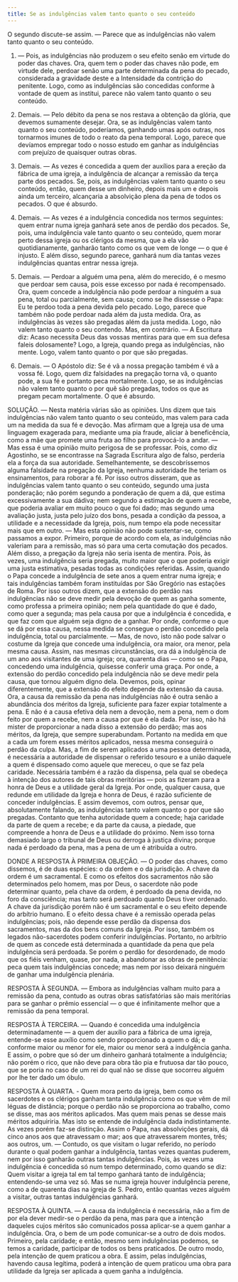 ```yaml
---
title: Se as indulgências valem tanto quanto o seu conteúdo
---
```


O segundo discute-se assim. — Parece que as indulgências não valem tanto quanto o seu conteúdo.  

1. — Pois, as indulgências não produzem o seu efeito senão em virtude do poder das chaves. Ora, quem tem o poder das chaves não pode, em virtude dele, perdoar senão uma parte determinada da pena do pecado, considerada a gravidade deste e a Intensidade da contrição do penitente. Logo, como as indulgências são concedidas conforme à vontade de quem as institui, parece não valem tanto quanto o seu conteúdo.  

2. Demais. — Pelo débito da pena se nos restava a obtenção da glória, que devemos sumamente desejar. Ora, se as indulgências valem tanto quanto o seu conteúdo, poderíamos, ganhando umas após outras, nos tornarmos imunes de todo o reato da pena temporal. Logo, parece que devíamos empregar todo o nosso estudo em ganhar as indulgências com prejuízo de quaisquer outras obras.  

3. Demais. — As vezes é concedida a quem der auxílios para a ereção da fábrica de uma igreja, a indulgência de alcançar a remissão da terça parte dos pecados. Se, pois, as indulgências valem tanto quanto o seu conteúdo, então, quem desse um dinheiro, depois mais um e depois ainda um terceiro, alcançaria a absolvição plena da pena de todos os pecados. O que é absurdo.  

4. Demais. — As vezes é a indulgência concedida nos termos seguintes: quem entrar numa igreja ganhará sete anos de perdão dos pecados. Se, pois, uma indulgência vale tanto quanto o seu conteúdo, quem morar perto dessa igreja ou os clérigos da mesma, que a ela vão quotidianamente, ganharão tanto como os que vem de longe — o que é injusto. E além disso, segundo parece, ganhará num dia tantas vezes indulgências quantas entrar nessa igreja.  

5. Demais. — Perdoar a alguém uma pena, além do merecido, é o mesmo que perdoar sem causa, pois esse excesso por nada é recompensado. Ora, quem concede a indulgência não pode perdoar a ninguém a sua pena, total ou parcialmente, sem causa; como se lhe dissesse o Papa: Eu te perdoo toda a pena devida pelo pecado. Logo, parece que também não pode perdoar nada além da justa medida. Ora, as indulgências às vezes são pregadas além da justa medida. Logo, não valem tanto quanto o seu contendo.  Mas, em contrário. — A Escritura diz: Acaso necessita Deus das vossas mentiras para que em sua defesa faleis dolosamente? Logo, a Igreja, quando prega as indulgências, não mente. Logo, valem tanto quanto o por que são pregadas.  

2. Demais. — O Apóstolo diz: Se é vã a nossa pregação também é vã a vossa fé. Logo, quem diz falsidades na pregação torna vã, o quanto pode, a sua fé e portanto peca mortalmente. Logo, se as indulgências não valem tanto quanto o por quê são pregadas, todos os que as pregam pecam mortalmente. O que é absurdo.  

SOLUÇÃO. — Nesta matéria várias são as opiniões. Uns dizem que tais indulgências não valem tanto quanto o seu conteúdo, mas valem para cada um na medida da sua fé e devoção. Mas afirmam que a Igreja usa de uma linguagem exagerada para, mediante uma pia fraude, aliciar à beneficência, como a mãe que promete uma fruta ao filho para provocá-lo a andar. — Mas essa é uma opinião muito perigosa de se professar. Pois, como diz Agostinho, se se encontrasse na Sagrada Escritura algo de falso, perderia ela a força da sua autoridade. Semelhantemente, se descobríssemos alguma falsidade na pregação da Igreja, nenhuma autoridade lhe teriam os ensinamentos, para roborar a fé.  Por isso outros disseram, que as indulgências valem tanto quanto o seu conteúdo, segundo uma justa ponderação; não porém segundo a ponderação de quem a dá, que estima excessivamente a sua dádiva; nem segundo a estimação de quem a recebe, que poderia avaliar em muito pouco o que foi dado; mas segundo uma avaliação justa, justa pelo juízo dos bons, pesada a condição da pessoa, a utilidade e a necessidade da Igreja, pois, num tempo ela pode necessitar mais que em outro. — Mas esta opinião não pode sustentar-se, como passamos a expor. Primeiro, porque de acordo com ela, as indulgências não valeriam para a remissão, mas só para uma certa comutação dos pecados. Além disso, a pregação da Igreja não seria isenta de mentira. Pois, às vezes, uma indulgência seria pregada, muito maior que o que poderia exigir uma justa estimativa, pesadas todas as condições referidas. Assim, quando o Papa concede a indulgência de sete anos a quem entrar numa igreja; e tais indulgências também foram instituídas por São Gregório nas estações de Roma. Por isso outros dizem, que a extensão do perdão nas indulgências não se deve medir pela devoção de quem as ganha somente, como professa a primeira opinião; nem pela quantidade do que é dado, como quer a segunda; mas pela causa por que a indulgência é concedida, e que faz com que alguém seja digno de a ganhar. Por onde, conforme o que se dá por essa causa, nessa medida se consegue o perdão concedido pela indulgência, total ou parcialmente. — Mas, de novo, isto não pode salvar o costume da Igreja que concede uma indulgência, ora maior, ora menor, pela mesma causa. Assim, nas mesmas circunstâncias, ora dá a indulgência de um ano aos visitantes de uma igreja; ora, quarenta dias — como se o Papa, concedendo uma indulgência, quisesse conferir uma graça. Por onde, a extensão do perdão concedido pela indulgência não se deve medir pela causa, que tornou alguém digno dela.  Devemos, pois, opinar diferentemente, que a extensão do efeito depende da extensão da causa. Ora, a causa da remissão da pena nas indulgências não é outra senão a abundância dos méritos da Igreja, suficiente para fazer expiar totalmente a pena. E não é a causa efetiva dela nem a devoção, nem a pena, nem o dom feito por quem a recebe, nem a causa por que é ela dada. Por isso, não há mister de proporcionar a nada disso a extensão do perdão; mas aos méritos, da Igreja, que sempre superabundam. Portanto na medida em que a cada um forem esses méritos aplicados, nessa mesma conseguirá o perdão da culpa. Mas, a fim de serem aplicados a uma pessoa determinada, é necessária a autoridade de dispensar o referido tesouro e a união daquele a quem é dispensado como aquele que mereceu, o que se faz pela caridade. Necessária também é a razão da dispensa, pela qual se obedeça à intenção dos autores de tais obras meritórias — pois as fizeram para a honra de Deus e a utilidade geral da Igreja. Por onde, qualquer causa, que redunde em utilidade da Igreja e honra de Deus, é razão suficiente de conceder indulgências.  E assim devemos, com outros, pensar que, absolutamente falando, as indulgências tanto valem quanto o por que são pregadas. Contanto que tenha autoridade quem a concede; haja caridade da parte de quem a recebe; e da parte da causa, a piedade, que compreende a honra de Deus e a utilidade do próximo. Nem isso torna demasiado largo o tribunal de Deus ou derroga à justiça divina; porque nada é perdoado da pena, mas a pena de um é atribuída a outro.  

DONDE A RESPOSTA À PRIMEIRA OBJEÇÃO. — O poder das chaves, como dissemos, é de duas espécies: o da ordem e o da jurisdição. A chave da ordem é um sacramental. E como os efeitos dos sacramentos não são determinados pelo homem, mas por Deus, o sacerdote não pode determinar quanto, pela chave da ordem, é perdoado da pena devida, no foro da consciência; mas tanto será perdoado quanto Deus tiver ordenado. A chave da jurisdição porém não é um sacramental e o seu efeito depende do arbítrio humano. E o efeito dessa chave é a remissão operada pelas indulgências; pois, não depende esse perdão da dispensa dos sacramentos, mas da dos bens comuns da Igreja. Por isso, também os legados não-sacerdotes podem conferir indulgências. Portanto, no arbítrio de quem as concede está determinada a quantidade da pena que pela indulgência será perdoada. Se porém o perdão for desordenado, de modo que os fiéis venham, quase, por nada, a abandonar as obras de penitência: peca quem tais indulgências concede; mas nem por isso deixará ninguém de ganhar uma indulgência plenária.  

RESPOSTA À SEGUNDA. — Embora as indulgências valham muito para a remissão da pena, contudo as outras obras satisfatórias são mais meritórias para se ganhar o prêmio essencial — o que é infinitamente melhor que a remissão da pena temporal.  

RESPOSTA À TERCEIRA. — Quando é concedida uma indulgência determinadamente — a quem der auxílio para a fábrica de uma igreja, entende-se esse auxílio como sendo proporcionado a quem o dá; e conforme maior ou menor for ele, maior ou menor será a indulgência ganha. E assim, o pobre que só der um dinheiro ganhará totalmente a indulgência; não porém o rico, que não deve para obra tão pia e frutuosa dar tão pouco, que se poria no caso de um rei do qual não se disse que socorreu alguém por lhe ter dado um óbulo.   

RESPOSTA À QUARTA. - Quem mora perto da igreja, bem como os sacerdotes e os clérigos ganham tanta indulgência como os que vêm de mil léguas de distância; porque o perdão não se proporciona ao trabalho, como se disse, mas aos méritos aplicados. Mas quem mais penas se desse mais méritos adquiriria. Mas isto se entende de indulgência dada indistintamente. As vezes porém faz-se distinção. Assim o Papa, nas absolvições gerais, dá cinco anos aos que atravessam o mar; aos que atravessarem montes, três; aos outros, um. — Contudo, os que visitam o lugar referido, no período durante o qual podem ganhar a indulgência, tantas vezes quantas puderem, nem por isso ganharão outras tantas indulgências. Pois, às vezes uma indulgência é concedida só num tempo determinado, como quando se diz: Quem visitar a igreja tal em tal tempo ganhará tanto de indulgência; entendendo-se uma vez só. Mas se numa igreja houver indulgência perene, como a de quarenta dias na igreja de S. Pedro, então quantas vezes alguém a visitar, outras tantas indulgências ganhará.  

RESPOSTA À QUINTA. — A causa da indulgência é necessária, não a fim de por ela dever medir-se o perdão da pena, mas para que a intenção daqueles cujos méritos são comunicados possa aplicar-se a quem ganhar a indulgência. Ora, o bem de um pode comunicar-se a outro de dois modos. Primeiro, pela caridade; e então, mesmo sem indulgências podemos, se temos a caridade, participar de todos os bens praticados. De outro modo, pela intenção de quem praticou a obra. E assim, pelas indulgências, havendo causa legítima, poderá a intenção de quem praticou uma obra para utilidade da Igreja ser aplicada a quem ganha a indulgência.